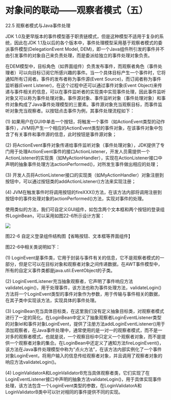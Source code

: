 # 对象间的联动——观察者模式（五）

22.5 观察者模式与Java事件处理

JDK 1.0及更早版本的事件模型基于职责链模式，但是这种模型不适用于复杂的系统，因此在JDK 1.1及以后的各个版本中，事件处理模型采用基于观察者模式的委派事件模型(DelegationEvent Model, DEM)，即一个Java组件所引发的事件并不由引发事件的对象自己来负责处理，而是委派给独立的事件处理对象负责。

在DEM模型中，目标角色（如界面组件）负责发布事件，而观察者角色（事件处理者）可以向目标订阅它所感兴趣的事件。当一个具体目标产生一个事件时，它将通知所有订阅者。事件的发布者称为事件源(Event Source)，而订阅者称为事件监听器(Event Listener)，在这个过程中还可以通过事件对象(Event Object)来传递与事件相关的信息，可以在事件监听者的实现类中实现事件处理，因此事件监听对象又可以称为事件处理对象。事件源对象、事件监听对象（事件处理对象）和事件对象构成了Java事件处理模型的三要素。事件源对象充当观察目标，而事件监听对象充当观察者。以按钮点击事件为例，其事件处理流程如下：

(1) 如果用户在GUI中单击一个按钮，将触发一个事件（如ActionEvent类型的动作事件），JVM将产生一个相应的ActionEvent类型的事件对象，在该事件对象中包含了有关事件和事件源的信息，此时按钮是事件源对象；

(2) 将ActionEvent事件对象传递给事件监听对象（事件处理对象），JDK提供了专门用于处理ActionEvent事件的接口ActionListener，开发人员需提供一个ActionListener的实现类（如MyActionHandler），实现在ActionListener接口中声明的抽象事件处理方法actionPerformed()，对所发生事件做出相应的处理；

(3) 开发人员将ActionListener接口的实现类（如MyActionHandler）对象注册到按钮中，可以通过按钮类的addActionListener()方法来实现注册；

(4) JVM在触发事件时将调用按钮的fireXXX()方法，在该方法内部将调用注册到按钮中的事件处理对象的actionPerformed()方法，实现对事件的处理。

使用类似的方法，我们可自定义GUI组件，如包含两个文本框和两个按钮的登录组件LoginBean，可以采用如图22-6所示设计方案：

![](http://my.csdn.net/uploads/201207/06/1341504872_7751.jpg)

图22-6 自定义登录组件结构图【省略按钮、文本框等界面组件】

图22-6中相关类说明如下：

(1) LoginEvent是事件类，它用于封装与事件有关的信息，它不是观察者模式的一部分，但是它可以在目标对象和观察者对象之间传递数据，在AWT事件模型中，所有的自定义事件类都是java.util.EventObject的子类。

(2) LoginEventListener充当抽象观察者，它声明了事件响应方法validateLogin()，用于处理事件，该方法也称为事件处理方法，validateLogin()方法将一个LoginEvent类型的事件对象作为参数，用于传输与事件相关的数据，在其子类中实现该方法，实现具体的事件处理。

(3) LoginBean充当具体目标类，在这里我们没有定义抽象目标类，对观察者模式进行了一定的简化。在LoginBean中定义了抽象观察者LoginEventListener类型的对象lel和事件对象LoginEvent，提供了注册方法addLoginEventListener()用于添加观察者，在Java事件处理中，通常使用的是一对一的观察者模式，而不是一对多的观察者模式，也就是说，一个观察目标中只定义一个观察者对象，而不是提供一个观察者对象的集合。在LoginBean中还定义了通知方法fireLoginEvent()，该方法在Java事件处理模型中称为“点火方法”，在该方法内部实例化了一个事件对象LoginEvent，将用户输入的信息传给观察者对象，并且调用了观察者对象的响应方法validateLogin()。

(4) LoginValidatorA和LoginValidatorB充当具体观察者类，它们实现了在LoginEventListener接口中声明的抽象方法validateLogin()，用于具体实现事件处理，该方法包含一个LoginEvent类型的参数，在LoginValidatorA和LoginValidatorB类中可以针对相同的事件提供不同的实现。
